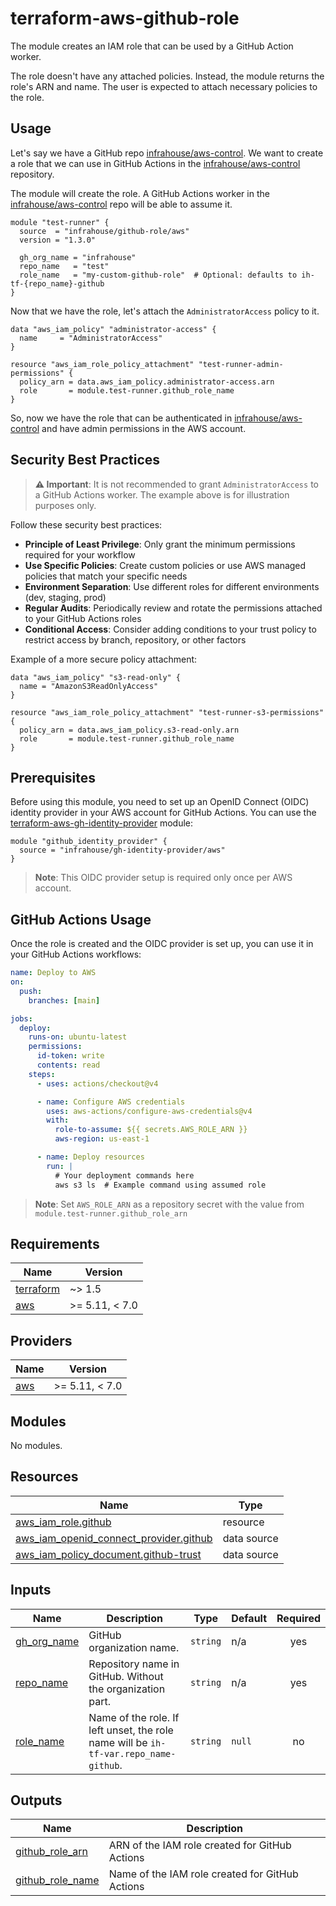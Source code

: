 # terraform-aws-github-role
The module creates an IAM role that can be used by a GitHub Action worker.

The role doesn't have any attached policies. Instead, the module returns the role's ARN and name.
The user is expected to attach necessary policies to the role.

## Usage

Let's say we have a GitHub repo [infrahouse/aws-control](https://github.com/infrahouse/aws-control).
We want to create a role that we can use in GitHub Actions 
in the [infrahouse/aws-control](https://github.com/infrahouse/aws-control) repository.

The module will create the role. A GitHub Actions worker 
in the [infrahouse/aws-control](https://github.com/infrahouse/aws-control) repo will be able to assume it.
```hcl
module "test-runner" {
  source  = "infrahouse/github-role/aws"
  version = "1.3.0"

  gh_org_name = "infrahouse"
  repo_name   = "test"
  role_name   = "my-custom-github-role"  # Optional: defaults to ih-tf-{repo_name}-github
}
```
Now that we have the role, let's attach the `AdministratorAccess` policy to it. 
```hcl
data "aws_iam_policy" "administrator-access" {
  name     = "AdministratorAccess"
}

resource "aws_iam_role_policy_attachment" "test-runner-admin-permissions" {
  policy_arn = data.aws_iam_policy.administrator-access.arn
  role       = module.test-runner.github_role_name
}
```

So, now we have the role that can be authenticated
 in [infrahouse/aws-control](https://github.com/infrahouse/aws-control) and have admin permissions in the AWS account.

## Security Best Practices

> **⚠️ Important**: It is not recommended to grant `AdministratorAccess` to a GitHub Actions worker.
> The example above is for illustration purposes only.

Follow these security best practices:

- **Principle of Least Privilege**: Only grant the minimum permissions required for your workflow
- **Use Specific Policies**: Create custom policies or use AWS managed policies that match your specific needs
- **Environment Separation**: Use different roles for different environments (dev, staging, prod)
- **Regular Audits**: Periodically review and rotate the permissions attached to your GitHub Actions roles
- **Conditional Access**: Consider adding conditions to your trust policy to restrict access by branch, repository, or other factors

Example of a more secure policy attachment:
```hcl
data "aws_iam_policy" "s3-read-only" {
  name = "AmazonS3ReadOnlyAccess"
}

resource "aws_iam_role_policy_attachment" "test-runner-s3-permissions" {
  policy_arn = data.aws_iam_policy.s3-read-only.arn
  role       = module.test-runner.github_role_name
}
```

## Prerequisites

Before using this module, you need to set up an OpenID Connect (OIDC) identity provider in your AWS account for GitHub Actions. You can use the [terraform-aws-gh-identity-provider](https://github.com/infrahouse/terraform-aws-gh-identity-provider) module:

```hcl
module "github_identity_provider" {
  source = "infrahouse/gh-identity-provider/aws"
}
```

> **Note**: This OIDC provider setup is required only once per AWS account.

## GitHub Actions Usage

Once the role is created and the OIDC provider is set up, you can use it in your GitHub Actions workflows:

```yaml
name: Deploy to AWS
on:
  push:
    branches: [main]

jobs:
  deploy:
    runs-on: ubuntu-latest
    permissions:
      id-token: write
      contents: read
    steps:
      - uses: actions/checkout@v4

      - name: Configure AWS credentials
        uses: aws-actions/configure-aws-credentials@v4
        with:
          role-to-assume: ${{ secrets.AWS_ROLE_ARN }}
          aws-region: us-east-1

      - name: Deploy resources
        run: |
          # Your deployment commands here
          aws s3 ls  # Example command using assumed role
```

> **Note**: Set `AWS_ROLE_ARN` as a repository secret with the value from `module.test-runner.github_role_arn`

## Requirements

| Name | Version |
|------|---------|
| <a name="requirement_terraform"></a> [terraform](#requirement\_terraform) | ~> 1.5 |
| <a name="requirement_aws"></a> [aws](#requirement\_aws) | >= 5.11, < 7.0 |

## Providers

| Name | Version |
|------|---------|
| <a name="provider_aws"></a> [aws](#provider\_aws) | >= 5.11, < 7.0 |

## Modules

No modules.

## Resources

| Name | Type |
|------|------|
| [aws_iam_role.github](https://registry.terraform.io/providers/hashicorp/aws/latest/docs/resources/iam_role) | resource |
| [aws_iam_openid_connect_provider.github](https://registry.terraform.io/providers/hashicorp/aws/latest/docs/data-sources/iam_openid_connect_provider) | data source |
| [aws_iam_policy_document.github-trust](https://registry.terraform.io/providers/hashicorp/aws/latest/docs/data-sources/iam_policy_document) | data source |

## Inputs

| Name | Description | Type | Default | Required |
|------|-------------|------|---------|:--------:|
| <a name="input_gh_org_name"></a> [gh\_org\_name](#input\_gh\_org\_name) | GitHub organization name. | `string` | n/a | yes |
| <a name="input_repo_name"></a> [repo\_name](#input\_repo\_name) | Repository name in GitHub. Without the organization part. | `string` | n/a | yes |
| <a name="input_role_name"></a> [role\_name](#input\_role\_name) | Name of the role. If left unset, the role name will be `ih-tf-var.repo_name-github`. | `string` | `null` | no |

## Outputs

| Name | Description |
|------|-------------|
| <a name="output_github_role_arn"></a> [github\_role\_arn](#output\_github\_role\_arn) | ARN of the IAM role created for GitHub Actions |
| <a name="output_github_role_name"></a> [github\_role\_name](#output\_github\_role\_name) | Name of the IAM role created for GitHub Actions |
